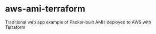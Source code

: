 # aws-ami-terraform
Traditional web app example of Packer-built AMIs deployed to AWS with Terraform
